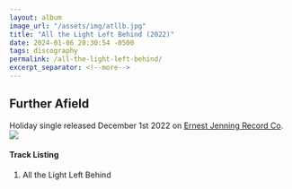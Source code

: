 ```yaml
---
layout: album
image_url: "/assets/img/atllb.jpg"
title: "All the Light Left Behind (2022)"
date: 2024-01-06 20:30:54 -0500
tags: discography
permalink: /all-the-light-left-behind/
excerpt_separator: <!--more-->
---
```


<!--more-->

## Further Afield

<div id="release-info">
    Holiday single released December 1st 2022 on <a href="https://ejrc.com">Ernest Jenning Record Co</a>.
</div>

<div id="container">
    <div id="release-container">
        <div id="artwork">
            <a href="/assets/img/atllb.jpg" alt="Full res version"><img src="/assets/img/atllb.jpg"/></a>
        </div>
        <div id="tracklist">
            <h4>Track Listing</h4>
            <ol>
                <li>All the Light Left Behind</li>
            </ol>
        </div>
    </div>
</div>
